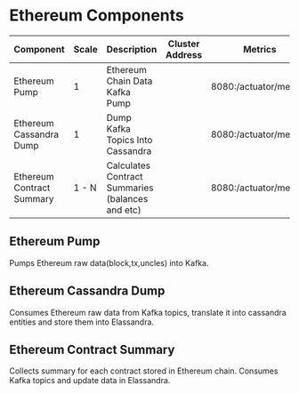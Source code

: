 # Ethereum Components

| Component                  | Scale | Description                                        |  Cluster Address              | Metrics                   | External |
| -------------------------- | ----- |--------------------------------------------------- | --------------------------    | ------------------------  | -------- |
| Ethereum Pump              | 1     | Ethereum Chain Data Kafka Pump                     |                               | 8080:/actuator/metrics    |          |
| Ethereum Cassandra Dump    | 1     | Dump Kafka Topics Into Cassandra                   |                               | 8080:/actuator/metrics    |          |
| Ethereum Contract Summary  | 1 - N | Calculates Contract Summaries (balances and etc)   |                               | 8080:/actuator/metrics    |          |

 
## Ethereum Pump
Pumps Ethereum raw data(block,tx,uncles) into Kafka.

## Ethereum Cassandra Dump
Consumes Ethereum raw data from Kafka topics, translate it into cassandra entities and store them into Elassandra.

## Ethereum Contract Summary 
Collects summary for each contract stored in Ethereum chain. Consumes Kafka topics and update data in Elassandra.
